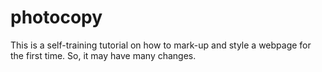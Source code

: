 # photocopy
This is a self-training tutorial on how to mark-up and style a webpage for the first time.
So, it may have many changes.
